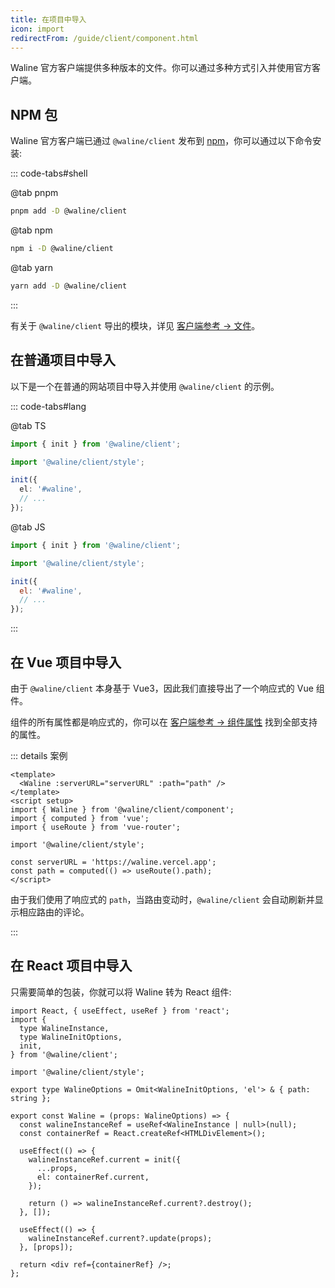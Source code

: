 ```yaml
---
title: 在项目中导入
icon: import
redirectFrom: /guide/client/component.html
---
```


Waline 官方客户端提供多种版本的文件。你可以通过多种方式引入并使用官方客户端。

<!-- more -->

## NPM 包

Waline 官方客户端已通过 `@waline/client` 发布到 [npm](https://www.npmjs.com/package/@waline/client)，你可以通过以下命令安装:

::: code-tabs#shell

@tab pnpm

```bash
pnpm add -D @waline/client
```

@tab npm

```bash
npm i -D @waline/client
```

@tab yarn

```bash
yarn add -D @waline/client
```

:::

有关于 `@waline/client` 导出的模块，详见 [客户端参考 → 文件](../../reference/client/file.md)。

## 在普通项目中导入

以下是一个在普通的网站项目中导入并使用 `@waline/client` 的示例。

::: code-tabs#lang

@tab TS

```ts
import { init } from '@waline/client';

import '@waline/client/style';

init({
  el: '#waline',
  // ...
});
```

@tab JS

```js
import { init } from '@waline/client';

import '@waline/client/style';

init({
  el: '#waline',
  // ...
});
```

:::

## 在 Vue 项目中导入

由于 `@waline/client` 本身基于 Vue3，因此我们直接导出了一个响应式的 Vue 组件。

组件的所有属性都是响应式的，你可以在 [客户端参考 → 组件属性](../../reference/client/props.md) 找到全部支持的属性。

::: details 案例

```vue
<template>
  <Waline :serverURL="serverURL" :path="path" />
</template>
<script setup>
import { Waline } from '@waline/client/component';
import { computed } from 'vue';
import { useRoute } from 'vue-router';

import '@waline/client/style';

const serverURL = 'https://waline.vercel.app';
const path = computed(() => useRoute().path);
</script>
```

由于我们使用了响应式的 `path`，当路由变动时，`@waline/client` 会自动刷新并显示相应路由的评论。

:::

## 在 React 项目中导入

只需要简单的包装，你就可以将 Waline 转为 React 组件:

```tsx
import React, { useEffect, useRef } from 'react';
import {
  type WalineInstance,
  type WalineInitOptions,
  init,
} from '@waline/client';

import '@waline/client/style';

export type WalineOptions = Omit<WalineInitOptions, 'el'> & { path: string };

export const Waline = (props: WalineOptions) => {
  const walineInstanceRef = useRef<WalineInstance | null>(null);
  const containerRef = React.createRef<HTMLDivElement>();

  useEffect(() => {
    walineInstanceRef.current = init({
      ...props,
      el: containerRef.current,
    });

    return () => walineInstanceRef.current?.destroy();
  }, []);

  useEffect(() => {
    walineInstanceRef.current?.update(props);
  }, [props]);

  return <div ref={containerRef} />;
};
```
